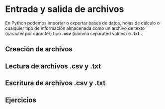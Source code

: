 # Entrada y salida de archivos

En Python podemos importar o exportar bases de datos, hojas de cálculo o cualquier tipo de información almacenada como un archivo de texto (caracter por caracter) tipo **.csv** (comma separated values)  o **.txt.**.


## Creación de archivos

## Lectura de archivos .csv y .txt

## Escritura de archivos .csv y .txt

## Ejercicios
